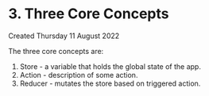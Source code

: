 # 3. Three Core Concepts
Created Thursday 11 August 2022

The three core concepts are:
1. Store - a variable that holds the global state of the app.
2. Action - description of some action.
3. Reducer - mutates the store based on triggered action.
